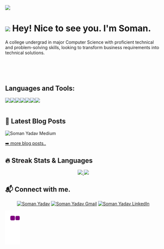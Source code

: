 <img src="https://www.linkedin.com/in/somanyadav/user?username=somanyadav" />
<h1><img src="https://emojis.slackmojis.com/emojis/images/1531849430/4246/blob-sunglasses.gif?1531849430" width="30"/> Hey! Nice to see you. I'm Soman.</h1>
 
A college undergrad in major Computer Science with proficient technical and problem-solving skills, looking to transform business requirements into technical solutions.<br>

<br>
<br>
<br>

<h2> Languages and Tools: </h2>

<img align="left" src="https://img.shields.io/badge/python%20-%2314354C.svg?&style=for-the-badge&logo=python&logoColor=white"/>
<img align="left" src="https://img.shields.io/badge/html5%20-%23E34F26.svg?&style=for-the-badge&logo=html5&logoColor=white"/>
<img align="left" src="https://img.shields.io/badge/css3%20-%231572B6.svg?&style=for-the-badge&logo=css3&logoColor=white"/>
<img align="left" src="https://img.shields.io/badge/javascript%20-%23323330.svg?&style=for-the-badge&logo=javascript&logoColor=%23F7DF1E"/>
<img align="left" src="https://img.shields.io/badge/dart-%230175C2.svg?&style=for-the-badge&logo=dart&logoColor=white"/>
<img align="left" src="https://img.shields.io/badge/Flutter%20-%2302569B.svg?&style=for-the-badge&logo=Flutter&logoColor=white"/>
<img align="left" src="https://img.shields.io/badge/Ubuntu-E95420?style=for-the-badge&logo=ubuntu&logoColor=white"/>

<br>
<br>


<h2> 📕 Latest Blog Posts </h2>
<p align="center">
 
![Soman Yadav Medium](https://i.imgur.com/BHQizOP.png)

<a href="#"> ➡️ more blog posts..</a>
</p>



<h2> 🔥 Streak Stats & Languages </h2>
<p align="center">
  
<a href="https://github-readme-stats.vercel.app/api?username=somanyadav&count_private=true&show_icons=true&include_all_commits=false&hide_border=true&hide_title=true">
  <img width="48%"  src="https://github-readme-stats.vercel.app/api?username=somanyadav&count_private=true&show_icons=true&include_all_commits=false&hide_border=true&hide_title=true" />
</a>
<a href="https://github-readme-streak-stats.herokuapp.com/?user=somanyadav&hide_border=true">
  <img width="48%"  src="https://github-readme-streak-stats.herokuapp.com/?user=somanyadav&hide_border=true" />
</a>
</p>


<h2> 📬 Connect with me. </h2>
<p align="center">
  <a href="https://www.google.com/"><img src="https://static.wixstatic.com/media/e00768_edb717df67294796868ee949e2c8bab9~mv2.gif" height="48" width="48" title:'Website' alt="Soman Yadav"/></a>
	<a href="mailto:somanyadavofficial@gmail.com"><img src="https://i.imgur.com/UYxdF7V.gif" height="46" width="57" title='Gmail' alt="Soman Yadav Gmail"/></a>
	<a href="https://www.linkedin.com/in/somanyadav/"><img src="https://i.imgur.com/HQ5b75u.gif" title='LinkedIn' height="50" width="60" alt="Soman Yadav LinkedIn"/></a>	
</p>

  
![snake gif](https://github.com/somanyadav/somanyadav/blob/output/github-contribution-grid-snake.gif)




